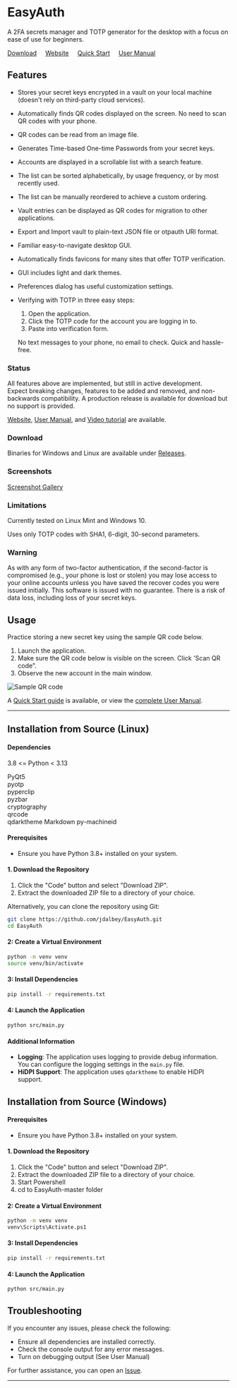 # EasyAuth
A 2FA secrets manager and TOTP generator for the desktop
with a focus on ease of use for beginners.  

[Download](https://github.com/jdalbey/EasyAuth/releases) &nbsp;&nbsp;&nbsp; [Website](https://jdalbey.github.io/EasyAuth/) &nbsp;&nbsp;&nbsp; [Quick Start](https://github.com/jdalbey/EasyAuth/blob/master/docs/Quick%20Start%20Guide.md) &nbsp;&nbsp;&nbsp; [User Manual](https://github.com/jdalbey/EasyAuth/wiki/User-Manual#easyauth-user-manual)

## Features
 - Stores your secret keys encrypted in a vault on your local machine (doesn't rely on third-party cloud services).
 - Automatically finds QR codes displayed on the screen.  No need to scan QR codes with your phone.
 - QR codes can be read from an image file.
 - Generates Time-based One-time Passwords from your secret keys.
 - Accounts are displayed in a scrollable list with a search feature.
 - The list can be sorted alphabetically, by usage frequency, or by most recently used.
 - The list can be manually reordered to achieve a custom ordering. 
 - Vault entries can be displayed as QR codes for migration to other applications.
 - Export and Import vault to plain-text JSON file or otpauth URI format.
 - Familiar easy-to-navigate desktop GUI.
 - Automatically finds favicons for many sites that offer TOTP verification.
 - GUI includes light and dark themes.
 - Preferences dialog has useful customization settings.
 - Verifying with TOTP in three easy steps: 
   1. Open the application. 
   2. Click the TOTP code for the account you are logging in to. 
   3. Paste into verification form.

   No text messages to your phone, no email to check. Quick and hassle-free.


### Status
All features above are implemented, but still in active development.  
Expect breaking changes, features to be added and removed, and non-backwards compatibility.
A production release is available for download but no support is provided. 

[Website](https://jdalbey.github.io/EasyAuth/),  [User Manual](https://github.com/jdalbey/EasyAuth/wiki/User-Manual#easyauth-user-manual), and [Video tutorial](https://www.youtube.com/watch?v=-LsL8Jgswqo) are available.

### Download

Binaries for Windows and Linux are available under [Releases](https://github.com/jdalbey/EasyAuth/releases).

### Screenshots

[Screenshot Gallery](https://jdalbey.github.io/EasyAuth/screenshot_gallery.html) 

### Limitations

Currently tested on Linux Mint and Windows 10.

Uses only TOTP codes with SHA1, 6-digit, 30-second parameters.

### Warning
As with any form of two-factor authentication, if the second-factor is compromised (e.g., your phone is lost or stolen) 
you may lose access to your online accounts unless you have saved the recover codes you were issued initially. 
This software is issued with no guarantee.  There is a risk of data loss, including loss of your secret keys.

## Usage
Practice storing a new secret key using the sample QR code below.
1. Launch the application.
2. Make sure the QR code below is visible on the screen. Click 'Scan QR code".
3. Observe the new account in the main window.

<img src="https://i.ibb.co/GPMh7Rq/Sample-QRcode-easyauth-demo.png" alt="Sample QR code">

A [Quick Start guide](https://github.com/jdalbey/EasyAuth/blob/master/docs/Quick%20Start%20Guide.md) is available,
or view the [complete User Manual](https://github.com/jdalbey/EasyAuth/wiki/User-Manual#easyauth-user-manual).



---
## Installation from Source (Linux)

#### Dependencies
3.8 <= Python < 3.13

PyQt5  
pyotp  
pyperclip  
pyzbar  
cryptography  
qrcode  
qdarktheme
Markdown
py-machineid

#### Prerequisites

- Ensure you have Python 3.8+ installed on your system.

#### 1. Download the Repository

1. Click the "Code" button and select "Download ZIP".
2. Extract the downloaded ZIP file to a directory of your choice.

Alternatively, you can clone the repository using Git:

```bash
git clone https://github.com/jdalbey/EasyAuth.git
cd EasyAuth
```

#### 2: Create a Virtual Environment

```bash
python -m venv venv
source venv/bin/activate  
```

#### 3: Install Dependencies

```bash
pip install -r requirements.txt
```

#### 4: Launch the Application


```bash
python src/main.py
```

#### Additional Information

- **Logging**: The application uses logging to provide debug information. You can configure the logging settings in the `main.py` file.
- **HiDPI Support**: The application uses `qdarktheme` to enable HiDPI support.

## Installation from Source (Windows)

#### Prerequisites

- Ensure you have Python 3.8+ installed on your system.

#### 1. Download the Repository

1. Click the "Code" button and select "Download ZIP".
2. Extract the downloaded ZIP file to a directory of your choice.
3. Start Powershell
4. cd to EasyAuth-master folder

#### 2: Create a Virtual Environment

```bash
python -m venv venv
venv\Scripts\Activate.ps1  
```

#### 3: Install Dependencies

```bash
pip install -r requirements.txt
```

#### 4: Launch the Application

```bash
python src/main.py
```


## Troubleshooting

If you encounter any issues, please check the following:

- Ensure all dependencies are installed correctly.
- Check the console output for any error messages.
- Turn on debugging output (See User Manual)

For further assistance, you can open an [Issue](https://github.com/jdalbey/EasyAuth/issues).

---



